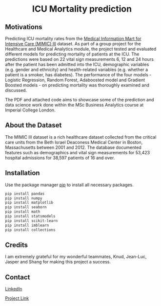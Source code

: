 <h1 align="center">ICU Mortality prediction</h1>

## Motivations
Predicting ICU mortality rates from the [Medical Information Mart for Intensive Care (MIMIC) III](https://mimic.mit.edu/) dataset. As part of a group project for the Healthcare and Medical Analytics module, the project tested and evaluated different models for predicting mortality of patients at the ICU. The predictions were based on 22 vital sign measurements 6, 12 and 24 hours after the patient has been admitted into the ICU, demographic variables (e.g. gender and ethnicity) and health-related variables (e.g. whether a patient is a smoker, has diabetes). The performance of the four models - Logistic Regression, Random Forest, Adaboosted model and Gradient Boosted models - on predicting mortality was thoroughly examined and discussed.

The PDF and attached code aims to showcase some of the prediction and data science work done within the MSc Business Analytics course at Imperial College London.

## About the Dataset
The MIMIC III dataset is a rich healthcare dataset collected from the critical care units from the Beth Israel Deaconess Medical Center in Boston, Massachusetts between 2001 and 2012. The database documented features such as demographics and vital sign measurements for 53,423 hospital admissions for 38,597 patients of 16 and over. 

## Installation

Use the package manager [pip](https://pip.pypa.io/en/stable/) to install all necessary packages.

```bash
pip install pandas
pip install numpy
pip install matplotlib
pip install seaborn
pip install math
pip install statsmodels
pip install scikit-learn
pip install imblearn
pip install collections
```
## Credits

I am extremely grateful for my wonderful teammates, Knud, Jean-Luc, Jasper and Shang for making this project a success.

## Contact
[LinkedIn](https://www.linkedin.com/in/florenceyeung/)

[Project Link](https://github.com/florence26/ICU_mortality)

